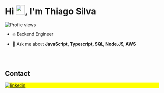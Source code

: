 <h1 align="left">Hi <img src="https://raw.githubusercontent.com/kaueMarques/kaueMarques/master/hi.gif" height="30px">, I'm Thiago Silva</h1>
<p align="left"> <img src="https://komarev.com/ghpvc/?username=thiag-s-silva&color=yellow" alt="Profile views" /> </p>

- 🔥 Backend Engineer

- 💬 Ask me about **JavaScript, Typescript, SQL, Node.JS, AWS**

<!--

<br><br>

## 🛠 &nbsp;Tech Stack

![JavaScript](https://img.shields.io/badge/-JavaScript-05122A?style=flat&logo=javascript)&nbsp;
![Node.js](https://img.shields.io/badge/-Node.js-05122A?style=flat&logo=node.js)&nbsp;
![HTML](https://img.shields.io/badge/-HTML-05122A?style=flat&logo=HTML5)&nbsp;
![CSS](https://img.shields.io/badge/-CSS-05122A?style=flat&logo=CSS3&logoColor=1572B6)&nbsp;
![React](https://img.shields.io/badge/-React-05122A?style=flat&logo=react)&nbsp;
![Git](https://img.shields.io/badge/-Git-05122A?style=flat&logo=git)&nbsp;
![GitHub](https://img.shields.io/badge/-GitHub-05122A?style=flat&logo=github)&nbsp;
![Markdown](https://img.shields.io/badge/-Markdown-05122A?style=flat&logo=markdown)&nbsp;
![Visual Studio Code](https://img.shields.io/badge/-Visual%20Studio%20Code-05122A?style=flat&logo=visual-studio-code&logoColor=007ACC)&nbsp;
![PostgreSQL](https://img.shields.io/badge/-PostgreSQL-05122A?style=flat&logo=postgresql)&nbsp;
![SQLite](https://img.shields.io/badge/-SQLite-05122A?style=flat&logo=sqlite)&nbsp;

<br><br>

## ⚙️ &nbsp;GitHub Analytics

<p align="left">
<img width="530em" src="https://github-readme-stats.vercel.app/api?username=maykbrito&show_icons=true&theme=vision-friendly-dark" alt="maykbrito's stats"/>
<img width="530em" src="https://github-readme-stats.vercel.app/api/top-langs/?username=maykbrito&layout=compact&theme=vision-friendly-dark" alt="thiago-s-silva's most languages"/>
</p>
-->

<br><br>

## Contact

<p align="left" style="background:yellow">
<a href="https://linkedin.com/in/thiago-silva-973b3072" target="_blank">
  <img align="center" src="https://img.shields.io/badge/-thiago silva-05122A?style=flat&logo=linkedin" alt="linkedin"/>
</a>
</p>

<!--

<img width="490em" src="https://github-readme-twitter-gazf.vercel.app/api?id=thiago-s-silva&layout=wide&show_reply=off&show_retweet=off" />


**thiago-s-silva/thiago-s-silva** is a ✨ _special_ ✨ repository because its `README.md` (this file) appears on your GitHub profile.

Here are some ideas to get you started:

- 🔭 I’m currently working on ...
- 🌱 I’m currently learning ...
- 👯 I’m looking to collaborate on ...
- 🤔 I’m looking for help with ...
- 💬 Ask me about ...
- 📫 How to reach me: ...
- 😄 Pronouns: ...
- ⚡ Fun fact: ...
-->
